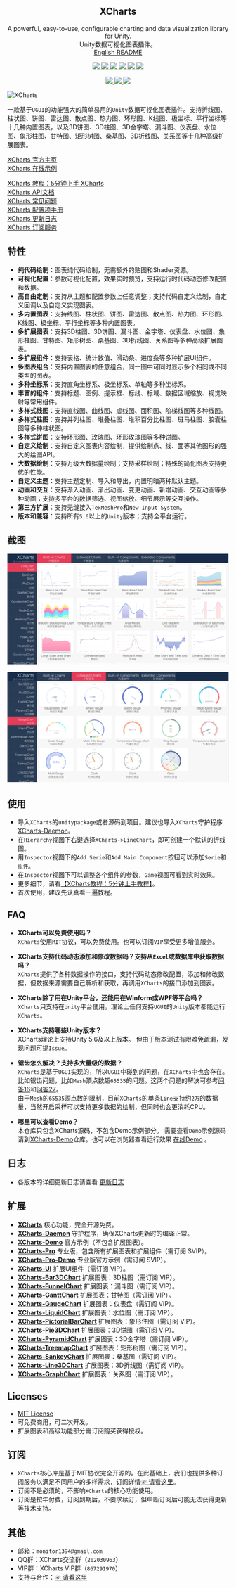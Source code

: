 
<h2 align="center">XCharts</h2>
<p align="center">
A powerful, easy-to-use, configurable charting and data visualization library for Unity.<br/>Unity数据可视化图表插件。<br/>
<a href="README-en.md">English README</a>
</p>
<p align="center">
  <a href="https://github.com/XCharts-Team/XCharts/blob/master/LICENSE">
    <img src="https://img.shields.io/github/license/XCharts-Team/XCharts"></img>
  </a>
  <a href="https://github.com/XCharts-Team/XCharts/releases">
    <img src="https://img.shields.io/github/v/release/XCharts-Team/XCharts?include_prereleases"></img>
  </a>
  <a href="https://github.com/XCharts-Team/XCharts">
    <img src="https://img.shields.io/github/repo-size/monitor1394/unity-ugui-xcharts"></img>
  </a>
  <a href="https://github.com/XCharts-Team/XCharts">
    <img src="https://img.shields.io/github/languages/code-size/monitor1394/unity-ugui-xcharts"></img>
  </a>
  <a href="https://xcharts-team.github.io/docs/tutorial01">
    <img src="https://img.shields.io/badge/Unity-5.6+-green"></img>
  </a>
  <a href="https://xcharts-team.github.io/docs/tutorial01">
    <img src="https://img.shields.io/badge/TextMeshPro-YES-green"></img>
  </a>
</p>
<p align="center">
  <a href="https://github.com/XCharts-Team/XCharts/stargazers">
    <img src="https://img.shields.io/github/stars/XCharts-Team/XCharts?style=social"></img>
  </a>
  <a href="https://github.com/XCharts-Team/XCharts/forks">
    <img src="https://img.shields.io/github/forks/XCharts-Team/XCharts?style=social"></img>
  </a>
  <a href="https://github.com/XCharts-Team/XCharts/issues">
    <img src="https://img.shields.io/github/issues-closed/XCharts-Team/XCharts?color=green&label=%20%20%20%20issues&logoColor=green&style=social"></img>
  </a>
</p>

![XCharts](Documentation~/zh/img/xcharts.png)

一款基于`UGUI`的功能强大的简单易用的`Unity`数据可视化图表插件。支持折线图、柱状图、饼图、雷达图、散点图、热力图、环形图、K线图、极坐标、平行坐标等十几种内置图表，以及3D饼图、3D柱图、3D金字塔、漏斗图、仪表盘、水位图、象形柱图、甘特图、矩形树图、桑基图、3D折线图、关系图等十几种高级扩展图表。

[XCharts 官方主页](https://xcharts-team.github.io)  
[XCharts 在线示例](https://xcharts-team.github.io/examples)  

[XCharts 教程：5分钟上手 XCharts](Documentation~/zh/tutorial01.md)  
[XCharts API文档](Documentation~/zh/api.md)  
[XCharts 常见问题](Documentation~/zh/faq.md)  
[XCharts 配置项手册](Documentation~/zh/configuration.md)  
[XCharts 更新日志](Documentation~/zh/changelog.md)  
[XCharts 订阅服务](Documentation~/zh/support.md)  

## 特性

- __纯代码绘制__：图表纯代码绘制，无需额外的贴图和Shader资源。
- __可视化配置__：参数可视化配置，效果实时预览，支持运行时代码动态修改配置和数据。
- __高自由定制__：支持从主题和配置参数上任意调整；支持代码自定义绘制，自定义回调以及自定义实现图表。
- __多内置图表__：支持线图、柱状图、饼图、雷达图、散点图、热力图、环形图、K线图、极坐标、平行坐标等多种内置图表。
- __多扩展图表__：支持3D柱图、3D饼图、漏斗图、金字塔、仪表盘、水位图、象形柱图、甘特图、矩形树图、桑基图、3D折线图、关系图等多种高级扩展图表。
- __多扩展组件__：支持表格、统计数值、滑动条、进度条等多种扩展UI组件。
- __多图表组合__：支持内置图表的任意组合，同一图中可同时显示多个相同或不同类型的图表。
- __多种坐标系__：支持直角坐标系、极坐标系、单轴等多种坐标系。
- __丰富的组件__：支持标题、图例、提示框、标线、标域、数据区域缩放、视觉映射等常用组件。
- __多样式线图__：支持直线图、曲线图、虚线图、面积图、阶梯线图等多种线图。
- __多样式柱图__：支持并列柱图、堆叠柱图、堆积百分比柱图、斑马柱图、胶囊柱图等多种柱状图。
- __多样式饼图__：支持环形图、玫瑰图、环形玫瑰图等多种饼图。
- __自定义绘制__：支持自定义图表内容绘制，提供绘制点、线、面等其他图形的强大的绘图API。
- __大数据绘制__：支持万级大数据量绘制；支持采样绘制；特殊的简化图表支持更优的性能。
- __自定义主题__：支持主题定制、导入和导出，内置明暗两种默认主题。
- __动画和交互__：支持渐入动画、渐出动画、变更动画、新增动画、交互动画等多种动画；支持多平台的数据筛选、视图缩放、细节展示等交互操作。
- __第三方扩展__：支持无缝接入`TexMeshPro`和`New Input System`。
- __版本和兼容__：支持所有`5.6`以上的`Unity`版本；支持全平台运行。

## 截图

![内置图表](Documentation~/zh/img/readme_buildinchart.png)

![扩展图表](Documentation~/zh/img/readme_extendchart.png)

## 使用

- 导入`XCharts`的`unitypackage`或者源码到项目。建议也导入`XCharts`守护程序 [XCharts-Daemon](https://github.com/XCharts-Team/XCharts-Daemon)。
- 在`Hierarchy`视图下右键选择`XCharts->LineChart`，即可创建一个默认的折线图。
- 用`Inspector`视图下的`Add Serie`和`Add Main Component`按钮可以添加`Serie`和`组件`。
- 在`Inspector`视图下可以调整各个组件的参数，`Game`视图可看到实时效果。
- 更多细节，请看[【XCharts教程：5分钟上手教程】](Documentation~/zh/tutorial01.md)。
- 首次使用，建议先认真看一遍教程。

## FAQ

- __XCharts可以免费使用吗？__  
`XCharts`使用`MIT`协议，可以免费使用。也可以订阅`VIP`享受更多增值服务。

- __XCharts支持代码动态添加和修改数据吗？支持从`Excel`或数据库中获取数据吗？__  
`XCharts`提供了各种数据操作的接口，支持代码动态修改配置，添加和修改数据，但数据来源需要自己解析和获取，再调用`XCharts`的接口添加到图表。

- __XCharts除了用在Unity平台，还能用在Winform或WPF等平台吗？__  
`XCharts`只支持在`Unity`平台使用。理论上任何支持`UGUI`的`Unity`版本都能运行`XCharts`。

- __XCharts支持哪些Unity版本？__  
XCharts理论上支持Unity 5.6及以上版本。 但由于版本测试有限难免疏漏，发现问题可提`Issue`。

- __锯齿怎么解决？支持多大量级的数据？__  
`XCharts`是基于`UGUI`实现的，所以`UGUI`中碰到的问题，在`XCharts`中也会存在。比如锯齿问题，比如`Mesh`顶点数超`65535`的问题。这两个问题的解决可参考[问答16](Documentation~/zh/faq.md)和[问答27](Documentation~/zh/faq.md)。  
由于`Mesh`的`65535`顶点数的限制，目前`XCharts`的单条`Line`支持约`2万`的数据量，当然开启采样可以支持更多数据的绘制，但同时也会更消耗CPU。

- __哪里可以查看Demo？__  
本仓库只包含XCharts源码，不包含Demo示例部分。 需要查看`Demo`示例源码请到[XCharts-Demo](https://github.com/XCharts-Team/XCharts-Demo)仓库。也可以在浏览器查看运行效果 [在线Demo](https://xcharts-team.github.io/examples/) 。

## 日志

- 各版本的详细更新日志请查看 [更新日志](Documentation~/zh/changelog.md)  

## 扩展

- __[XCharts](https://github.com/XCharts-Team/XCharts)__ 核心功能，完全开源免费。
- __[XCharts-Daemon](https://github.com/XCharts-Team/XCharts-Daemon)__ 守护程序，确保XCharts更新时的编译正常。
- __[XCharts-Demo](https://github.com/XCharts-Team/XCharts-Demo)__ 官方示例（不包含扩展图表）。
- __[XCharts-Pro](https://github.com/XCharts-Team/XCharts-Pro)__ 专业版，包含所有扩展图表和扩展组件（需订阅 SVIP）。
- __[XCharts-Pro-Demo](https://github.com/XCharts-Team/XCharts-Pro-Demo)__ 专业版官方示例（需订阅 SVIP）。
- __[XCharts-UI](https://github.com/XCharts-Team/XCharts-UI)__ 扩展UI组件（需订阅 VIP）。
- __[XCharts-Bar3DChart](https://github.com/XCharts-Team/XCharts-Bar3DChart)__ 扩展图表：3D柱图（需订阅 VIP）。
- __[XCharts-FunnelChart](https://github.com/XCharts-Team/XCharts-FunnelChart)__ 扩展图表：漏斗图（需订阅 VIP）。
- __[XCharts-GanttChart](https://github.com/XCharts-Team/XCharts-GanttChart)__ 扩展图表：甘特图（需订阅 VIP）。
- __[XCharts-GaugeChart](https://github.com/XCharts-Team/XCharts-GaugeChart)__ 扩展图表：仪表盘（需订阅 VIP）。
- __[XCharts-LiquidChart](https://github.com/XCharts-Team/XCharts-LiquidChart)__ 扩展图表：水位图（需订阅 VIP）。
- __[XCharts-PictorialBarChart](https://github.com/XCharts-Team/XCharts-PictorialBarChart)__ 扩展图表：象形住图（需订阅 VIP）。
- __[XCharts-Pie3DChart](https://github.com/XCharts-Team/XCharts-Pie3DChart)__ 扩展图表：3D饼图（需订阅 VIP）。
- __[XCharts-PyramidChart](https://github.com/XCharts-Team/XCharts-PyramidChart)__ 扩展图表：3D金字塔（需订阅 VIP）。
- __[XCharts-TreemapChart](https://github.com/XCharts-Team/XCharts-TreemapChart)__ 扩展图表：矩形树图（需订阅 VIP）。
- __[XCharts-SankeyChart](https://github.com/XCharts-Team/XCharts-SankeyChart)__ 扩展图表：桑基图（需订阅 VIP）。
- __[XCharts-Line3DChart](https://github.com/XCharts-Team/XCharts-Line3DChart)__ 扩展图表：3D折线图（需订阅 VIP）。
- __[XCharts-GraphChart](https://github.com/XCharts-Team/XCharts-GraphChart)__ 扩展图表：关系图（需订阅 VIP）。

## Licenses

- [MIT License](https://github.com/XCharts-Team/XCharts/blob/master/LICENSE.md)
- 可免费商用，可二次开发。
- 扩展图表和高级功能部分需订阅购买获得授权。

## 订阅

- `XCharts`核心库是基于MIT协议完全开源的。在此基础上，我们也提供多种订阅服务以满足不同用户的多样需求，订阅详情[☞ 请看这里](Documentation~/zh/support.md)。
- 订阅不是必须的，不影响`XCharts`的核心功能使用。
- 订阅是按年付费，订阅到期后，不要求续订，但中断订阅后可能无法获得更新等技术支持。

## 其他

- 邮箱：`monitor1394@gmail.com`  
- QQ群：XCharts交流群（`202030963`）  
- VIP群：XCharts VIP群（`867291970`）  
- 支持与合作：[☞ 请看这里](Documentation~/zh/support.md)
